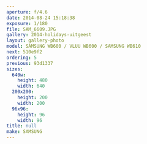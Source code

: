 ```yaml
---
aperture: f/4.6
date: 2014-08-24 15:18:38
exposure: 1/180
file: SAM_6609.JPG
gallery: 2014-holidays-uitgeest
layout: gallery-photo
model: SAMSUNG WB600 / VLUU WB600 / SAMSUNG WB610
next: 510e9f2
ordering: 5
previous: 93d1337
sizes:
  640w:
    height: 480
    width: 640
  200x200:
    height: 200
    width: 200
  96x96:
    height: 96
    width: 96
title: null
make: SAMSUNG
---
```

